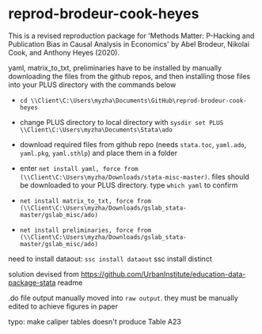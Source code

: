 # reprod-brodeur-cook-heyes

This is a revised reproduction package for 'Methods Matter: P-Hacking and Publication Bias in Causal Analysis in Economics' by Abel Brodeur, Nikolai Cook, and Anthony Heyes (2020).

yaml, matrix_to_txt, preliminaries have to be installed by manually downloading the files from the github repos, and then installing those files into your PLUS directory with the commands below


- `cd \\Client\C:\Users\myzha\Documents\GitHub\reprod-brodeur-cook-heyes`
- change PLUS directory to local directory with `sysdir set PLUS \\Client\C:\Users\myzha\Documents\Stata\ado`
- download required files from github repo (needs `stata.toc`, `yaml.ado`, `yaml.pkg`, `yaml.sthlp`) and place them in a folder
- enter `net install yaml, force from (\\Client\C:\Users\myzha/Downloads/stata-misc-master)`. files should be downloaded to your PLUS directory. type `which yaml` to confirm


- `net install matrix_to_txt, force from (\\Client\C:\Users\myzha/Downloads/gslab_stata-master/gslab_misc/ado)`
- `net install preliminaries, force from (\\Client\C:\Users\myzha/Downloads/gslab_stata-master/gslab_misc/ado)`


need to install dataout: `ssc install dataout`
ssc install distinct

solution devised from https://github.com/UrbanInstitute/education-data-package-stata readme


.do file output manually moved into `raw output`. they must be manually edited to achieve figures in paper

typo: make caliper tables doesn't produce Table A23
